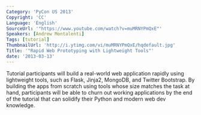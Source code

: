 ```yaml
---
Category: 'PyCon US 2013'
Copyright: 'CC'
Language: 'English'
SourceUrl: '"https://www.youtube.com/watch?v=muMRNYPmQxE"'
Speakers: [Andrew Montalenti]
Tags: [tutorial]
ThumbnailUrl: 'http://i.ytimg.com/vi/muMRNYPmQxE/hqdefault.jpg'
Title: '"Rapid Web Prototyping with Lightweight Tools"'
date: '2013-03-13'
---
```

Tutorial participants will build a real-world web application rapidly using lightweight tools, such as Flask, Jinja2, MongoDB, and Twitter Bootstrap. By building the apps from scratch using tools whose size matches the task at hand, participants will be able to churn out working applications by the end of the tutorial that can solidify their Python and modern web dev knowledge.